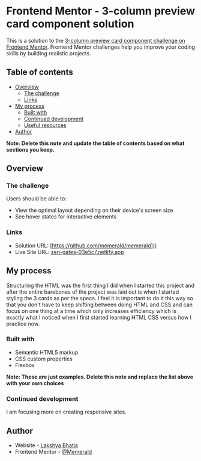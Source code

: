 # Frontend Mentor - 3-column preview card component solution

This is a solution to the [3-column preview card component challenge on Frontend Mentor](https://www.frontendmentor.io/challenges/3column-preview-card-component-pH92eAR2-). Frontend Mentor challenges help you improve your coding skills by building realistic projects. 

## Table of contents

- [Overview](#overview)
  - [The challenge](#the-challenge)
  - [Links](#links)
- [My process](#my-process)
  - [Built with](#built-with)
  - [Continued development](#continued-development)
  - [Useful resources](#useful-resources)
- [Author](#author)

**Note: Delete this note and update the table of contents based on what sections you keep.**

## Overview

### The challenge

Users should be able to:

- View the optimal layout depending on their device's screen size
- See hover states for interactive elements

### Links

- Solution URL: [https://github.com/memerald/memerald]()
- Live Site URL: [zen-gates-03e5c7.netlify.app]()

## My process

Structuring the HTML was the first thing I did when I started this project and after the entire barebones of the project was laid out is when I started styling the 3 cards as per the specs. I feel it is important to do it this way so that you don't have to keep shifting between doing HTML and CSS and can focus on one thing at a time which only increases efficiency which is exactly what I noticed when I first started learning HTML CSS versus how I practice now.

### Built with

- Semantic HTML5 markup
- CSS custom properties
- Flexbox

**Note: These are just examples. Delete this note and replace the list above with your own choices**

### Continued development

I am focusing more on creating responsive sites.

## Author

- Website - [Lakshya Bhatia](https://zen-gates-03e5c7.netlify.app/)
- Frontend Mentor - [@Memerald](https://www.frontendmentor.io/profile/Memerald)
